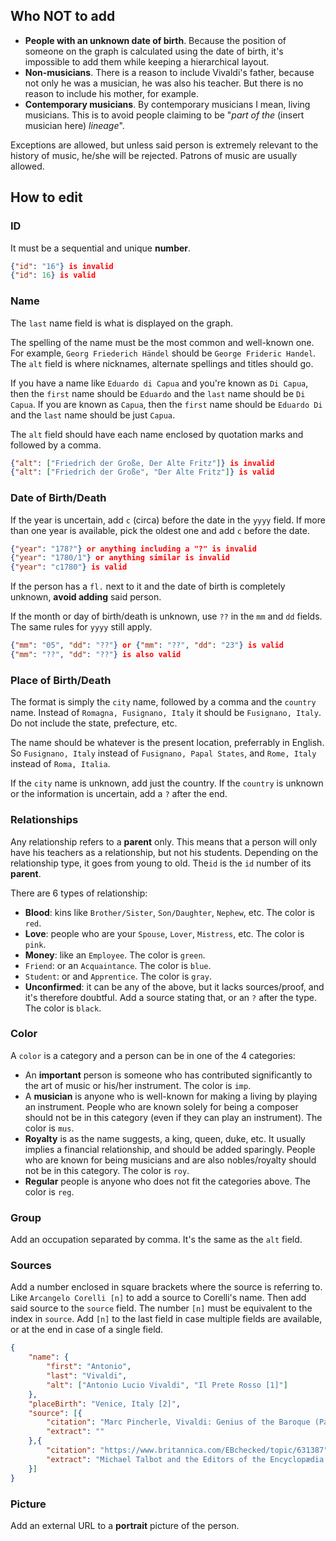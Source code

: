 ## Who NOT to add
- **People with an unknown date of birth**. Because the position of someone on the graph is calculated using the date of birth, it's impossible to add them while keeping a hierarchical layout.
- **Non-musicians**. There is a reason to include Vivaldi's father, because not only he was a musician, he was also his teacher. But there is no reason to include his mother, for example.
- **Contemporary musicians**. By contemporary musicians I mean, living musicians. This is to avoid people claiming to be "*part of the* (insert musician here) *lineage*".

Exceptions are allowed, but unless said person is extremely relevant to the history of music, he/she will be rejected. Patrons of music are usually allowed.

## How to edit
### ID
It must be a sequential and unique **number**.

```json
{"id": "16"} is invalid
{"id": 16} is valid
```

### Name
The `last` name field is what is displayed on the graph.

The spelling of the name must be the most common and well-known one. For example, `Georg Friederich Händel` should be `George Frideric Handel`. The `alt` field is where nicknames, alternate spellings and titles should go.

If you have a name like `Eduardo di Capua` and you're known as `Di Capua`, then the `first` name should be `Eduardo` and the `last` name should be `Di Capua`. If you are known as `Capua`, then the `first` name should be `Eduardo Di` and the `last` name should be just `Capua`.

The `alt` field should have each name enclosed by quotation marks and followed by a comma.

```json
{"alt": ["Friedrich der Große, Der Alte Fritz"]} is invalid
{"alt": ["Friedrich der Große", "Der Alte Fritz"]} is valid
```

### Date of Birth/Death
If the year is uncertain, add `c` (circa) before the date in the `yyyy` field. If more than one year is available, pick the oldest one and add `c` before the date.

```json
{"year": "178?"} or anything including a "?" is invalid
{"year": "1780/1"} or anything similar is invalid
{"year": "c1780"} is valid
```

If the person has a `fl.` next to it and the date of birth is completely unknown, **avoid adding** said person.

If the month or day of birth/death is unknown, use `??` in the `mm` and `dd` fields. The same rules for `yyyy` still apply.

```json
{"mm": "05", "dd": "??"} or {"mm": "??", "dd": "23"} is valid
{"mm": "??", "dd": "??"} is also valid
```

### Place of Birth/Death

The format is simply the `city` name, followed by a comma and the `country` name. Instead of `Romagna, Fusignano, Italy` it should be `Fusignano, Italy`. Do not include the state, prefecture, etc.

The name should be whatever is the present location, preferrably in English. So `Fusignano, Italy` instead of `Fusignano, Papal States`, and `Rome, Italy` instead of `Roma, Italia`.

If the `city` name is unknown, add just the country. If the `country` is unknown or the information is uncertain, add a `?` after the end.

### Relationships

Any relationship refers to a **parent** only. This means that a person will only have his teachers as a relationship, but not his students. Depending on the relationship type, it goes from young to old. The`id` is the `id` number of its **parent**.

There are 6 types of relationship:
- **Blood**: kins like `Brother/Sister`, `Son/Daughter`, `Nephew`, etc. The color is `red`.
- **Love**: people who are your `Spouse`, `Lover`, `Mistress`, etc. The color is `pink`.
- **Money**: like an `Employee`. The color is `green`.
- `Friend`: or an `Acquaintance`. The color is `blue`.
- `Student`: or and `Apprentice`. The color is `gray`.
- **Unconfirmed**: it can be any of the above, but it lacks sources/proof, and it's therefore doubtful. Add a source stating that, or an `?` after the type. The color is `black`.

### Color

A `color` is a category and a person can be in one of the 4 categories:

- An **important** person is someone who has contributed significantly to the art of music or his/her instrument. The color is `imp`.
- A **musician** is anyone who is well-known for making a living by playing an instrument. People who are known solely for being a composer should not be in this category (even if they can play an instrument). The color is `mus`.
- **Royalty** is as the name suggests, a king, queen, duke, etc. It usually implies a financial relationship, and should be added sparingly. People who are known for being musicians and are also nobles/royalty should not be in this category. The color is `roy`.
- **Regular** people is anyone who does not fit the categories above. The color is `reg`.


### Group

Add an occupation separated by comma. It's the same as the `alt` field.

### Sources

Add a number enclosed in square brackets where the source is referring to. Like `Arcangelo Corelli [n]` to add a source to Corelli's name. Then add said source to the `source` field. The number `[n]` must be equivalent to the index in `source`. Add `[n]` to the last field in case multiple fields are available, or at the end in case of a single field.

```json
{
	"name": {
		"first": "Antonio",
		"last": "Vivaldi",
		"alt": ["Antonio Lucio Vivaldi", "Il Prete Rosso [1]"]
	},
	"placeBirth": "Venice, Italy [2]",
	"source": [{
		"citation": "Marc Pincherle, Vivaldi: Genius of the Baroque (Paris: W. W. Norton & Company, Inc., 1957), 16",
		"extract": ""
	},{
		"citation": "https://www.britannica.com/EBchecked/topic/631387",
		"extract": "Michael Talbot and the Editors of the Encyclopædia Britannica, Antonio Vivaldi"
	}]
}
```

### Picture

Add an external URL to a **portrait** picture of the person.

